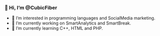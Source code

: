 ### 👋 Hi, I’m @CubicFiber

<!--
**CubicFiber/CubicFiber** is a ✨ _special_ ✨ repository because its `README.md` (this file) appears on your GitHub profile.

Here are some ideas to get you started:-->

- 👀 I’m interested in programming languages and SocialMedia marketing.
- 🔭 I’m currently working on SmartAnalytics and SmartBreak.
- 🌱 I’m currently learning C++, HTML and PHP.

